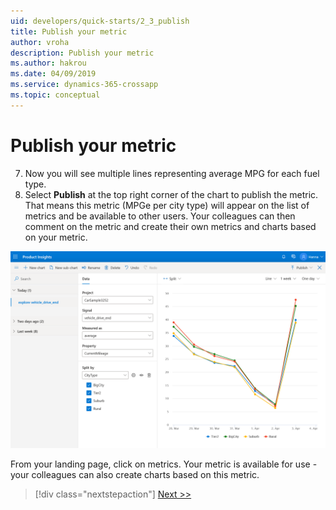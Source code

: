 ```yaml
---
uid: developers/quick-starts/2_3_publish
title: Publish your metric
author: vroha
description: Publish your metric
ms.author: hakrou
ms.date: 04/09/2019
ms.service: dynamics-365-crossapp
ms.topic: conceptual
---
```


# Publish your metric

7. Now you will see multiple lines representing average MPG for each fuel type. 
8. Select **Publish** at the top right corner of the chart to publish the metric. That means this metric (MPGe per city type) will appear on the list of metrics and be available to other users. Your colleagues can then comment on the metric and create their own metrics and charts based on your metric. 

![Select split](2_Split.PNG)

From your landing page, click on metrics. Your metric is available for use - your colleagues can also create charts based on this metric.

> [!div class="nextstepaction"]
> [Next >>](3_get-insights.md)




